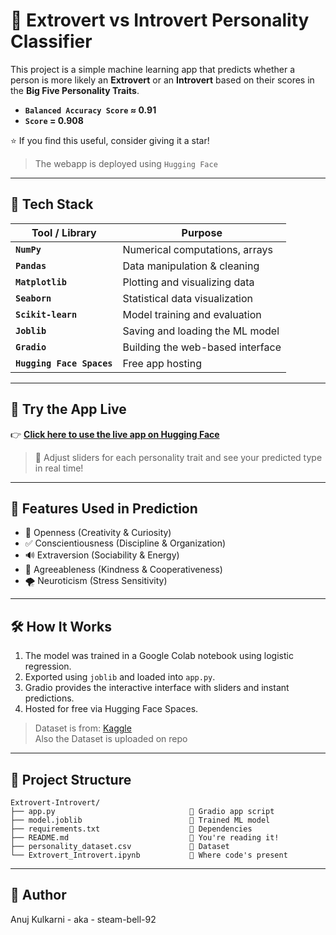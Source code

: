 # 🧠 Extrovert vs Introvert Personality Classifier

This project is a simple machine learning app that predicts whether a person is more likely an **Extrovert** or an **Introvert** based on their scores in the **Big Five Personality Traits**.

 - **`Balanced Accuracy Score` ≈ 0.91**<br>
 - **`Score` = 0.908**

⭐ If you find this useful, consider giving it a star!

 > The webapp is deployed using `Hugging Face`
---

## 🧰 Tech Stack

| Tool / Library | Purpose                          |
|----------------|----------------------------------|
| **`NumPy`**      | Numerical computations, arrays   |
| **`Pandas`**     | Data manipulation & cleaning     |
| **`Matplotlib`** | Plotting and visualizing data    |
| **`Seaborn`**    | Statistical data visualization   |
| **`Scikit-learn`** | Model training and evaluation  |
| **`Joblib`**     | Saving and loading the ML model  |
| **`Gradio`**     | Building the web-based interface |
| **`Hugging Face Spaces`** | Free app hosting        |

---

## 🚀 Try the App Live

👉 [**Click here to use the live app on Hugging Face**](https://huggingface.co/spaces/steam-bell-92/Extrovert-Introvert)

> 🔁 Adjust sliders for each personality trait and see your predicted type in real time!

---

## 🧪 Features Used in Prediction

- 🧠 Openness (Creativity & Curiosity)
- ✅ Conscientiousness (Discipline & Organization)
- 🔊 Extraversion (Sociability & Energy)
- 💖 Agreeableness (Kindness & Cooperativeness)
- 🌪️ Neuroticism (Stress Sensitivity)

---

## 🛠️ How It Works

1. The model was trained in a Google Colab notebook using logistic regression.
2. Exported using `joblib` and loaded into `app.py`.
3. Gradio provides the interactive interface with sliders and instant predictions.
4. Hosted for free via Hugging Face Spaces.

> Dataset is from: <a href="https://www.kaggle.com/datasets/rakeshkapilavai/extrovert-vs-introvert-behavior-data">Kaggle</a><br>
Also the Dataset is uploaded on repo

---

## 📁 Project Structure
```
Extrovert-Introvert/
├── app.py                              🔹 Gradio app script
├── model.joblib                        🔹 Trained ML model
├── requirements.txt                    🔹 Dependencies
├── README.md                           🔹 You're reading it!
├── personality_dataset.csv             🔹 Dataset
└── Extrovert_Introvert.ipynb           🔹 Where code's present
```

---

## 👤 Author
Anuj Kulkarni - aka - steam-bell-92
